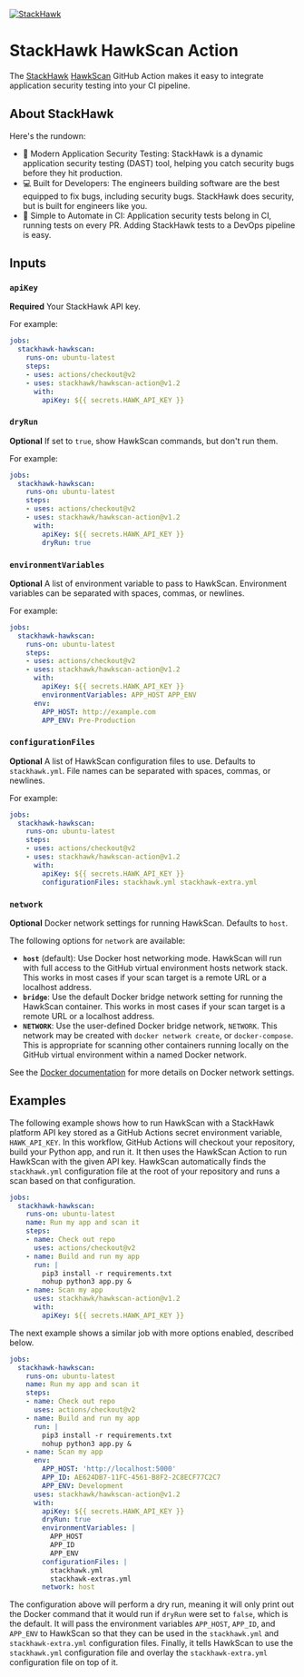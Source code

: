 [![StackHawk](https://www.stackhawk.com/wp-content/uploads/2019/07/stackhawk-long.png)](https://stackhawk.com)

# StackHawk HawkScan Action

The [StackHawk](https://www.stackhawk.com/) [HawkScan](https://hub.docker.com/r/stackhawk/hawkscan) GitHub Action makes it easy to integrate application security testing into your CI pipeline.

## About StackHawk
Here's the rundown:

 * 🧪 Modern Application Security Testing: StackHawk is a dynamic application security testing (DAST) tool, helping you catch security bugs before they hit production.
 * 💻 Built for Developers: The engineers building software are the best equipped to fix bugs, including security bugs. StackHawk does security, but is built for engineers like you.
 * 🤖 Simple to Automate in CI: Application security tests belong in CI, running tests on every PR. Adding StackHawk tests to a DevOps pipeline is easy.

## Inputs

### `apiKey`

**Required** Your StackHawk API key.

For example:
```yaml
jobs:
  stackhawk-hawkscan:
    runs-on: ubuntu-latest
    steps:
    - uses: actions/checkout@v2
    - uses: stackhawk/hawkscan-action@v1.2
      with:
        apiKey: ${{ secrets.HAWK_API_KEY }}
```

### `dryRun`

**Optional** If set to `true`, show HawkScan commands, but don't run them.

For example:
```yaml
jobs:
  stackhawk-hawkscan:
    runs-on: ubuntu-latest
    steps:
    - uses: actions/checkout@v2
    - uses: stackhawk/hawkscan-action@v1.2
      with:
        apiKey: ${{ secrets.HAWK_API_KEY }}
        dryRun: true
```

### `environmentVariables`

**Optional** A list of environment variable to pass to HawkScan. Environment variables can be separated with spaces, commas, or newlines.

For example:
```yaml
jobs:
  stackhawk-hawkscan:
    runs-on: ubuntu-latest
    steps:
    - uses: actions/checkout@v2
    - uses: stackhawk/hawkscan-action@v1.2
      with:
        apiKey: ${{ secrets.HAWK_API_KEY }}
        environmentVariables: APP_HOST APP_ENV
      env:
        APP_HOST: http://example.com
        APP_ENV: Pre-Production
```

### `configurationFiles`

**Optional** A list of HawkScan configuration files to use. Defaults to `stackhawk.yml`. File names can be separated with spaces, commas, or newlines.

For example:
```yaml
jobs:
  stackhawk-hawkscan:
    runs-on: ubuntu-latest
    steps:
    - uses: actions/checkout@v2
    - uses: stackhawk/hawkscan-action@v1.2
      with:
        apiKey: ${{ secrets.HAWK_API_KEY }}
        configurationFiles: stackhawk.yml stackhawk-extra.yml
```

### `network`

**Optional** Docker network settings for running HawkScan.  Defaults to `host`.

The following options for `network` are available:
 - **`host`** (default): Use Docker host networking mode. HawkScan will run with full access to the GitHub virtual environment hosts network stack. This works in most cases if your scan target is a remote URL or a localhost address.
 - **`bridge`**: Use the default Docker bridge network setting for running the HawkScan container. This works in most cases if your scan target is a remote URL or a localhost address.
 - **`NETWORK`**: Use the user-defined Docker bridge network, `NETWORK`. This network may be created with `docker network create`, or `docker-compose`. This is appropriate for scanning other containers running locally on the GitHub virtual environment within a named Docker network.

See the [Docker documentation](https://docs.docker.com/engine/reference/run/#network-settings) for more details on Docker network settings.

## Examples

The following example shows how to run HawkScan with a StackHawk platform API key stored as a GitHub Actions secret environment variable, `HAWK_API_KEY`. In this workflow, GitHub Actions will checkout your repository, build your Python app, and run it. It then uses the HawkScan Action to run HawkScan with the given API key. HawkScan automatically finds the `stackhawk.yml` configuration file at the root of your repository and runs a scan based on that configuration.

```yaml
jobs:
  stackhawk-hawkscan:
    runs-on: ubuntu-latest
    name: Run my app and scan it
    steps:
    - name: Check out repo
      uses: actions/checkout@v2
    - name: Build and run my app
      run: |
        pip3 install -r requirements.txt
        nohup python3 app.py &
    - name: Scan my app
      uses: stackhawk/hawkscan-action@v1.2
      with:
        apiKey: ${{ secrets.HAWK_API_KEY }}
```

The next example shows a similar job with more options enabled, described below.

```yaml
jobs:
  stackhawk-hawkscan:
    runs-on: ubuntu-latest
    name: Run my app and scan it
    steps:
    - name: Check out repo
      uses: actions/checkout@v2
    - name: Build and run my app
      run: |
        pip3 install -r requirements.txt
        nohup python3 app.py &
    - name: Scan my app
      env:
        APP_HOST: 'http://localhost:5000'
        APP_ID: AE624DB7-11FC-4561-B8F2-2C8ECF77C2C7
        APP_ENV: Development
      uses: stackhawk/hawkscan-action@v1.2
      with:
        apiKey: ${{ secrets.HAWK_API_KEY }}
        dryRun: true
        environmentVariables: |
          APP_HOST
          APP_ID
          APP_ENV
        configurationFiles: |
          stackhawk.yml
          stackhawk-extras.yml
        network: host
```

The configuration above will perform a dry run, meaning it will only print out the Docker command that it would run if `dryRun` were set to `false`, which is the default. It will pass the environment variables `APP_HOST`, `APP_ID`, and `APP_ENV` to HawkScan so that they can be used in the `stackhawk.yml` and `stackhawk-extra.yml` configuration files. Finally, it tells HawkScan to use the `stackhawk.yml` configuration file and overlay the `stackhawk-extra.yml` configuration file on top of it.
